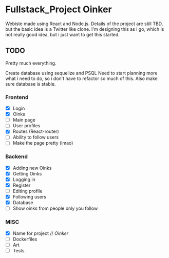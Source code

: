 # Fullstack_Project Oinker
Webiste made using React and Node.js.
Details of the project are still TBD, but the basic idea is a Twitter like clone.
I'm designing this as i go, which is not really good idea, but i just want to get this started.

## TODO
Pretty much everything.

Create database using sequelize and PSQL
Need to start planning more what i need to do, so i don't have to refactor so much of this.
Also make sure database is stable.


### Frontend
- [x] Login
- [x] Oinks
- [ ] Main page
- [ ] User profiles
- [x] Routes (React-router)
- [ ] Ability to follow users
- [ ] Make the page pretty (lmao)

### Backend
- [x] Adding new Oinks
- [x] Getting Oinks
- [x] Logging in
- [x] Register
- [ ] Editing profile
- [x] Following users
- [x] Database
- [ ] Show oinks from people only you follow

### MISC 
- [x] Name for project // *Oinker*
- [ ] Dockerfiles
- [ ] Art
- [ ] Tests